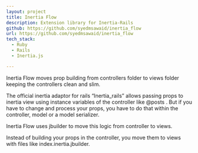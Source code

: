 ```yaml
---
layout: project
title: Inertia Flow
description: Extension library for Inertia-Rails
github: https://github.com/syedmsawaid/inertia_flow
url: https://github.com/syedmsawaid/inertia_flow
tech_stack:
  - Ruby
  - Rails
  - Inertia.js

---
```


Inertia Flow moves prop building from controllers folder to views folder keeping the controllers clean and slim.

The official inertia adaptor for rails “Inertia_rails” allows passing props to inertia view using instance variables of the controller like @posts . But if you have to change and process your props, you have to do that within the controller, model or a model serializer.

Inertia Flow uses jbuilder to move this logic from controller to views.

Instead of building your props in the controller, you move them to views with files like index.inertia.jbuilder.
